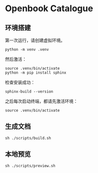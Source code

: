 # Openbook Catalogue

## 环境搭建

第一次运行，请创建虚拟环境。

```shell
python -m venv .venv
```

然后激活：

```shell
source .venv/bin/activate
python -m pip install sphinx
```

检查安装成功：

```
sphinx-build --version
```

之后每次启动终端，都请先激活环境：

```
source .venv/bin/activate
```

## 生成文档

```shell
sh ./scripts/build.sh
```

## 本地预览

```shell
sh ./scripts/preview.sh
```

